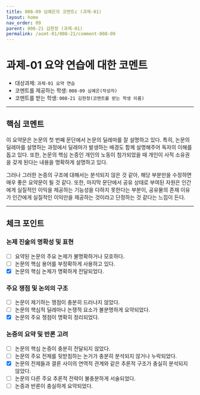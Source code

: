 ```yaml
---
title: 008-09 심예은의 코멘트c (과제-01) 
layout: home
nav_order: 09
parent: 008-21 김현정 (과제-01)
permalink: /asmt-01/008-21/comment-008-09
---
```


# 과제-01 요약 연습에 대한 코멘트

- 대상과제: `과제-01 요약 연습`
- 코멘트를 제공하는 학생: `008-09 심예은(작성자)` 
- 코멘트를 받는 학생: `008-21 김현정(코멘트를 받는 학생 이름)` 

---

## 핵심 코멘트

이 요약문은 논문의 첫 번째 문단에서 논문의 딜레마를 잘 설명하고 있다. 특히, 논문의 딜레마를 설명하는 과정에서 딜레마가 발생하는 배경도 함께 설명해주어 독자의 이해를 돕고 있다. 또한, 논문의 핵심 논증인 개인의 노동이 첨가되었을 때 개인이 사적 소유권을 갖게 된다는 내용을 명확하게 설명하고 있다.

그러나 그러한 논증의 구조에 대해서는 분석되지 않은 것 같아, 해당 부분만을 수정하면 매우 좋은 요약문이 될 것 같다. 또한, 마지막 문단에서 공유 상태로 부여된 자원은 인간에게 실질적인 이익을 제공하는 기능성을 다하지 못한다는 부분이, 공유물의 존재 이유가 인간에게 실질적인 이익만을 제공하는 것이라고 단정하는 것 같다는 느낌이 든다.

---

## 체크 포인트

### 논제 진술의 명확성 및 표현  
- [ ] 요약된 논문의 주요 논제가 불명확하거나 모호하다.  
- [ ] 논문의 핵심 용어를 부정확하게 사용하고 있다.  
- [x] 논문의 핵심 논제가 명확하게 전달되었다.  

### 주요 쟁점 및 논의의 구조  
- [ ] 논문이 제기하는 쟁점이 충분히 드러나지 않았다.  
- [ ] 논문의 핵심적 딜레마나 논쟁적 요소가 불분명하게 요약되었다.  
- [x] 논문의 주요 쟁점이 명확히 정리되었다.  

### 논증의 요약 및 반론 고려  
- [ ] 논문의 핵심 논증이 충분히 전달되지 않았다.  
- [ ] 논문의 주요 전제를 뒷받침하는 논거가 충분히 분석되지 않거나 누락되었다.  
- [x] 논문의 전제들과 결론 사이의 연역적 관계와 같은 추론적 구조가 충실히 분석되지 않았다.  
- [ ] 논문의 다른 주요 추론적 전략이 불충분하게 서술되었다.
- [ ] 논증과 반론이 충실하게 요약되었다. 